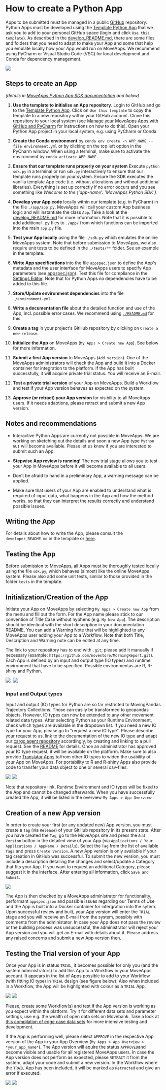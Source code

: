 # How to create a Python App

Apps to be submitted must be managed in a public [GitHub](https://github.com) repository. Python Apps must be developed using the [Template Python App](https://github.com/movestore/Template_Python_App) that we ask you to add to your personal GitHub space (login and click `Use this template`). As described in the [develop_README.md](https://github.com/movestore/Template_Python_App/blob/main/developer_README.md), there are some files and folders that you need to adapt to make your App and some that help you emulate locally how your App would run on MoveApps. We recommend using PyCharm or Visual Studio Code (VSC) for local development and Conda for dependency management.

![](files/TemplateFilesPurpose_py.jpg)


## Steps to create an App
*(details in [MoveApps Python App SDK documentation](python-sdk.md) and below)*

1. **Use the template to initialise an App repository**. Login to GitHub and go to the [Template Python App](https://github.com/movestore/Template_Python_App). Click on `Use this template` to copy the template to a new repository within your GitHub account. Clone this repository to your local system (see [Manage your MoveApps Apps with GitHub and PyCharm](manage_Pyapp_github.md) for instructions on how to do this). Open your Python App project in your local system, e.g. using PyCharm or Conda.

2. **Create the Conda environment** by `conda env create -n APP_NAME --file environment.yml` or by clicking on the top left option in the PyCharm window. When using a terminal, make sure to activate the environment by `conda activate APP_NAME`.

3. **Ensure that our template runs properly on your system** Execute `python sdk.py` in a terminal or run `sdk.py` interactively to ensure that our template runs properly on your system. Ensure the SDK executes the vanilla template App code (i.e. without alterations and without additional libraries). Everything is set up correctly if no error occurs and you see something like _Welcome to the {'app-name': 'MoveApps Python SDK'}_.

4. **Develop your App code** locally within our template (e.g. in PyCharm) in  the file `./app/app.py`. MoveApps will call your custom App business logic and will instantiate the class `App`. Take a look at the [develop_README.md](https://github.com/movestore/Template_Python_App/blob/main/developer_README.md) for more information. Note that it is possible to add additional `.py` files to `./app/` from which functions can be imported into the main `app.py` file.

5. **Test your App locally** using the file `./sdk.py` which emulates the online MoveApps system. Note that before submission to MoveApps, we also require unit tests to be defined in the `./tests/**` folder. See an example in the template.

3. **Write App specifications** into the file `appspec.json` to define the App's metadata and the user interface for MoveApps users to specify App parameters (see [appspec.json](appspec.md)). Test this file for compliance in the [Settings Editor](https://www.moveapps.org/apps/settingseditor ':ignore'). Note that for Python Apps no dependencies have to be added to this file.

3. **Store/Update environment dependencies** into the file `./environment.yml`.

4. **Write a documentation file** about the detailed function and use of the App, incl. possible error cases. We recommend using [`./README.md`](README_file_description.md) for this.

6. **Create a tag** in your project's GitHub repository by clicking on `Create a new release`.

7. **Initialize the App** on MoveApps (`My Apps > Create new App`). See below for more information.

8. **Submit a first App version** to MoveApps (`Add version`). One of the MoveApps administrators will check the App and build it into a Docker container for integration to the platform. If the App has built successfully, it will acquire private trial status. You will receive an E-mail.

9. **Test a private trial version** of your App on MoveApps. Build a Workflow and test if your App version behaves as expected on the system.

10. **Approve (or retract) your App version** for visibility to all MoveApps users. If it needs adaptions, please retract and submit a new App version.


## Notes and recommendations
- Interactive Python Apps are currently not possible in MoveApps. We are working on sketching out the details and soon a new App type `Python GUI` will become available. Please let us know if you are interested to submit such an App.

- **Stepwise App review is running!** The new trial stage allows you to test your App in MoveApps before it will become available to all users.

- Don’t be afraid to hand in a preliminary App, a warning message can be applied.

- Make sure that users of your App are enabled to understand what is required of input data, what happens in the App and how the method works, so that they can interpret the results correctly and understand possible issues.

## Writing the App
For details about how to write the App, please consult the `developer_README.md` in the template or [here](https://github.com/movestore/Template_Python_App/blob/main/developer_README.md).

## Testing the App
Before submission to MoveApps, all Apps must be thoroughly tested locally using the file `sdk.py`, which behaves (almost) like the online MoveApps system. Please also add some unit tests, similar to those provided in the folder `tests` in the template. 

## Initialization/Creation of the App

Initiate your App on MoveApps by selecting `My Apps > Create new App` from the menu and fill out the form. For the App name please stick to our convention of Title Case without hyphens (e.g. `My New App`). The description should be identical with the short description in your documentation README. You can add a Warning Note that will be highlighted to any MoveApps user adding your App to a Workflow. Note that both Title, Description and Warning note can be edited at any time.

The link to your repository has to end with `.git`; please add it manually if necessary (example: `https://github.com/movestore/MorningReport.git`). 
Each App is defined by an input and output type (IO types) and runtime environment that have to be specified. Possible environmentas are R, R-shiny and Python. 

<kbd>![](files/initializeApp.png)
![](files/InitApp_IOtype2.png)</kbd>

### Input and Output types
Input and output (IO) types for Python are so far restricted to MovingPandas Trajectory Collections. Those can easily be transformed to geopandas objects. However, IO types can now be extended to any other movement related data types. After selecting Python as your Runtime Environment, check which types are available in the dropdown list. If you need a new IO type for your App, please go to "request a new IO type". Please describe your request to us, link to the documentation of the new IO type and adapt our [cargo agent repository](https://github.com/movestore/cargo-agent-python) accordingly, by creating and linking to a pull request. See the [README](https://github.com/movestore/cargo-agent-python#readme) for details. Once an administrator has approved your IO type request, it will be available on the platform. Make sure to also provide [Translator Apps](translator.md) to/from other IO types to widen the usability of your App on MoveApps. For portability to R and R-shiny Apps also provide code to transfer your data object to one or several csv-files.

![](files/ReqNewIOtype3.png)
![](files/ReqNewIOtype2.png)

Note that repository link, Runtime Environment and IO types will be fixed to the App and cannot be changed afterwards. When you have successfully created the App, it will be listed in the overview `My Apps > App Overview`


## Creation of a new App version
In order to create your first (or any updated new) App version, you must create a `Tag` (via `Release`) of your GitHub repository in its present state. After you have created the `Tag`, go to the MoveApps site and press the `Add Version` button in the detailed view of your App (via `Applications / Your Applications / AppName / Details`). Select the `Tag` from the list of available `Tags` and press `Create Version`. A new App version is only available if your tag creation in GitHub was successful. To submit the new version, you must include a description detailing the changes and select/update a Category that fits your App. If you want to request an additional Category, please suggest it in the interface. After entering all information, click `Save and Submit`.

![](files/Appdevel_createNewAppVersion.png)

The App is then checked by a MoveApps administrator for functionality, performant `appspec.json` and possible issues regarding our Terms of Use and the App is built into a Docker container for intergration into the sytem. Upon successful review and built, your App version will enter the `TRIAL` stage and you will receive an E-mail from the system, possibly with comments from the administator. In case your App does not pass the review or the building process was unsuccessful, the administrator will reject your App version and you will get an E-mail with details about it. Please address any raised concerns and submit a new App version then.


## Testing the Trial version of your App

Once your App is in status `TRIAL`, it becomes possible for only you (and the system administrators) to add this App to a Workflow in your MoveApps account. It appears in the list of Apps possible to add to your Workflow (with fitting IO type) in `TRIAL` design (see figure below). Also when included in a Workflow, the App will be highlighted with colour as a `TRIAL` App.

![](files/Trail_AppIntoWF.png)
![](files/Trail_IsInWF.png)

Please, create some Workflow(s) and test if the App version is working as you expect within the platform. Try it for different data sets and parameter settings, use e.g. the wealth of open data sets on Movebank. Take a look at [this compilation of edge case data sets](https://github.com/movestore/Movebank_Example_Datasets) for more intensive testing and development.

If the App is performing well, please select `APPROVE` in the respective App version of the App in your App Overview (`My Apps > App Overview > *your_app_name*`). The App version will aquire the status `APPROVED`and become visible and usable for all registered MoveApps users. In case the App version does not perform as expected, please `RETRACT` it from the system, adapt your code and submit a new version. In the Workflow where the `TRAIL` App has been included, it will be marked as `Retracted` and give an error if executed.

![](files/Trail_AppVersion.png)
![](files/Trail_RetractInWF.png)
